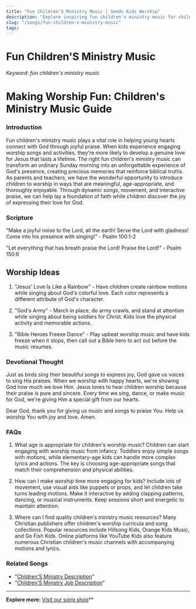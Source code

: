 ```yaml
---
title: "Fun Children'S Ministry Music | Seeds Kids Worship"
description: "Explore inspiring fun children's ministry music for children's worship and faith development. Biblical music resources for families and ministry."
slug: "/songs/fun-children-s-ministry-music"
tags:
---
```


# Fun Children'S Ministry Music

_Keyword: fun children's ministry music_

# Making Worship Fun: Children's Ministry Music Guide

### Introduction
Fun children's ministry music plays a vital role in helping young hearts connect with God through joyful praise. When kids experience engaging worship songs and activities, they're more likely to develop a genuine love for Jesus that lasts a lifetime. The right fun children's ministry music can transform an ordinary Sunday morning into an unforgettable experience of God's presence, creating precious memories that reinforce biblical truths. As parents and teachers, we have the wonderful opportunity to introduce children to worship in ways that are meaningful, age-appropriate, and thoroughly enjoyable. Through dynamic songs, movement, and interactive praise, we can help lay a foundation of faith while children discover the joy of expressing their love for God.

### Scripture
"Make a joyful noise to the Lord, all the earth! Serve the Lord with gladness! Come into his presence with singing!" - Psalm 100:1-2

"Let everything that has breath praise the Lord! Praise the Lord!" - Psalm 150:6

## Worship Ideas
1. "Jesus' Love Is Like a Rainbow" - Have children create rainbow motions while singing about God's colorful love. Each color represents a different attribute of God's character.

2. "God's Army" - March in place, do army crawls, and stand at attention while singing about being soldiers for Christ. Kids love the physical activity and memorable actions.

3. "Bible Heroes Freeze Dance" - Play upbeat worship music and have kids freeze when it stops, then call out a Bible hero to act out before the music resumes.

### Devotional Thought
Just as birds sing their beautiful songs to express joy, God gave us voices to sing His praises. When we worship with happy hearts, we're showing God how much we love Him. Jesus loves to hear children worship because their praise is pure and sincere. Every time we sing, dance, or make music for God, we're giving Him a special gift from our hearts.

Dear God, thank you for giving us music and songs to praise You. Help us worship You with joy and love. Amen.

### FAQs
1. What age is appropriate for children's worship music?
Children can start engaging with worship music from infancy. Toddlers enjoy simple songs with motions, while elementary-age kids can handle more complex lyrics and actions. The key is choosing age-appropriate songs that match their comprehension and physical abilities.

2. How can I make worship time more engaging for kids?
Include lots of movement, use visual aids like puppets or props, and let children take turns leading motions. Make it interactive by adding clapping patterns, dancing, or musical instruments. Keep sessions short and energetic to maintain attention.

3. Where can I find quality children's ministry music resources?
Many Christian publishers offer children's worship curricula and song collections. Popular resources include Hillsong Kids, Orange Kids Music, and Go Fish Kids. Online platforms like YouTube Kids also feature numerous Christian children's music channels with accompanying motions and lyrics.

### Related Songs

- "[Children'S Ministry Description](/songs/children-s-ministry-description/)"
- "[Children'S Ministry Job Description](/songs/children-s-ministry-job-description/)"

---

**Explore more:** [Visit our song shop](https://seedskidsworship.com/shop)**

<!-- Schema Markup -->
<script type="application/ld+json">
{
  "@context": "https://schema.org",
  "@type": "MusicRecording",
  "name": "Fun Children'S Ministry Music",
  "byArtist": {
    "@type": "MusicGroup",
    "name": "Seeds Kids Worship"
  },
  "isFamilyFriendly": true,
  "url": "https://seedskidsworship.com/songs/fun-children-s-ministry-music/"
}
</script>